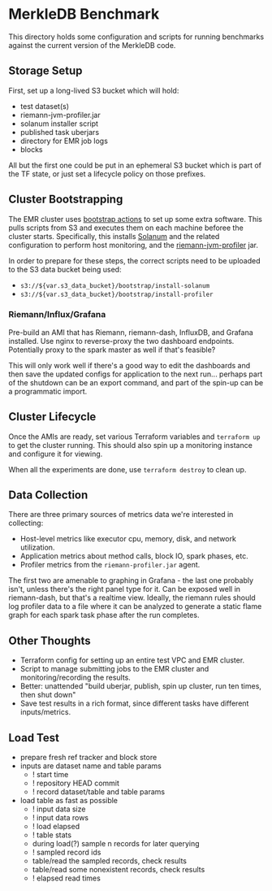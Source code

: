 MerkleDB Benchmark
==================

This directory holds some configuration and scripts for running benchmarks
against the current version of the MerkleDB code.


## Storage Setup

First, set up a long-lived S3 bucket which will hold:
- test dataset(s)
- riemann-jvm-profiler.jar
- solanum installer script
- published task uberjars
- directory for EMR job logs
- blocks

All but the first one could be put in an ephemeral S3 bucket which is part of
the TF state, or just set a lifecycle policy on those prefixes.


## Cluster Bootstrapping

The EMR cluster uses [bootstrap actions](https://docs.aws.amazon.com/emr/latest/ManagementGuide/emr-plan-bootstrap.html)
to set up some extra software. This pulls scripts from S3 and executes them on
each machine beforee the cluster starts. Specifically, this installs
[Solanum](https://github.com/greglook/solanum) and the related configuration to
perform host monitoring, and the [riemann-jvm-profiler](https://github.com/amperity/riemann-jvm-profiler)
jar.

In order to prepare for these steps, the correct scripts need to be uploaded to
the S3 data bucket being used:

- `s3://${var.s3_data_bucket}/bootstrap/install-solanum`
- `s3://${var.s3_data_bucket}/bootstrap/install-profiler`


### Riemann/Influx/Grafana

Pre-build an AMI that has Riemann, riemann-dash, InfluxDB, and Grafana
installed. Use nginx to reverse-proxy the two dashboard endpoints.  Potentially
proxy to the spark master as well if that's feasible?

This will only work well if there's a good way to edit the dashboards and then
save the updated configs for application to the next run... perhaps part of the
shutdown can be an export command, and part of the spin-up can be a programmatic
import.


## Cluster Lifecycle

Once the AMIs are ready, set various Terraform variables and `terraform up` to
get the cluster running. This should also spin up a monitoring instance and
configure it for viewing.

When all the experiments are done, use `terraform destroy` to clean up.


## Data Collection

There are three primary sources of metrics data we're interested in collecting:
- Host-level metrics like executor cpu, memory, disk, and network utilization.
- Application metrics about method calls, block IO, spark phases, etc.
- Profiler metrics from the `riemann-profiler.jar` agent.

The first two are amenable to graphing in Grafana - the last one probably isn't,
unless there's the right panel type for it. Can be exposed well in riemann-dash,
but that's a realtime view. Ideally, the riemann rules should log profiler data
to a file where it can be analyzed to generate a static flame graph for each
spark task phase after the run completes.


## Other Thoughts

- Terraform config for setting up an entire test VPC and EMR cluster.
- Script to manage submitting jobs to the EMR cluster and monitoring/recording
  the results.
- Better: unattended "build uberjar, publish, spin up cluster, run ten times, then shut down"
- Save test results in a rich format, since different tasks have different
  inputs/metrics.


## Load Test

- prepare fresh ref tracker and block store
- inputs are dataset name and table params
  - ! start time
  - ! repository HEAD commit
  - ! record dataset/table and table params
- load table as fast as possible
  - ! input data size
  - ! input data rows
  - ! load elapsed
  - ! table stats
  - during load(?) sample n records for later querying
  - ! sampled record ids
  - table/read the sampled records, check results
  - table/read some nonexistent records, check results
  - ! elapsed read times
